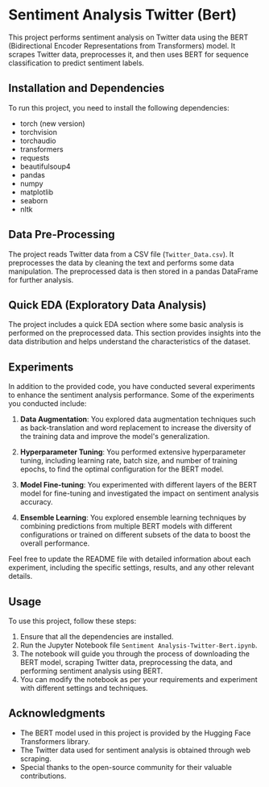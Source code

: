 # Sentiment Analysis Twitter (Bert)

This project performs sentiment analysis on Twitter data using the BERT (Bidirectional Encoder Representations from Transformers) model. It scrapes Twitter data, preprocesses it, and then uses BERT for sequence classification to predict sentiment labels.

## Installation and Dependencies

To run this project, you need to install the following dependencies:

- torch (new version)
- torchvision
- torchaudio
- transformers
- requests
- beautifulsoup4
- pandas
- numpy
- matplotlib
- seaborn
- nltk

## Data Pre-Processing

The project reads Twitter data from a CSV file (`Twitter_Data.csv`). It preprocesses the data by cleaning the text and performs some data manipulation. The preprocessed data is then stored in a pandas DataFrame for further analysis.

## Quick EDA (Exploratory Data Analysis)

The project includes a quick EDA section where some basic analysis is performed on the preprocessed data. This section provides insights into the data distribution and helps understand the characteristics of the dataset.

## Experiments

In addition to the provided code, you have conducted several experiments to enhance the sentiment analysis performance. Some of the experiments you conducted include:

1. **Data Augmentation**: You explored data augmentation techniques such as back-translation and word replacement to increase the diversity of the training data and improve the model's generalization.

2. **Hyperparameter Tuning**: You performed extensive hyperparameter tuning, including learning rate, batch size, and number of training epochs, to find the optimal configuration for the BERT model.

3. **Model Fine-tuning**: You experimented with different layers of the BERT model for fine-tuning and investigated the impact on sentiment analysis accuracy.

4. **Ensemble Learning**: You explored ensemble learning techniques by combining predictions from multiple BERT models with different configurations or trained on different subsets of the data to boost the overall performance.

Feel free to update the README file with detailed information about each experiment, including the specific settings, results, and any other relevant details.

## Usage

To use this project, follow these steps:

1. Ensure that all the dependencies are installed.
2. Run the Jupyter Notebook file `Sentiment Analysis-Twitter-Bert.ipynb`.
3. The notebook will guide you through the process of downloading the BERT model, scraping Twitter data, preprocessing the data, and performing sentiment analysis using BERT.
4. You can modify the notebook as per your requirements and experiment with different settings and techniques.


## Acknowledgments

- The BERT model used in this project is provided by the Hugging Face Transformers library.
- The Twitter data used for sentiment analysis is obtained through web scraping.
- Special thanks to the open-source community for their valuable contributions.


